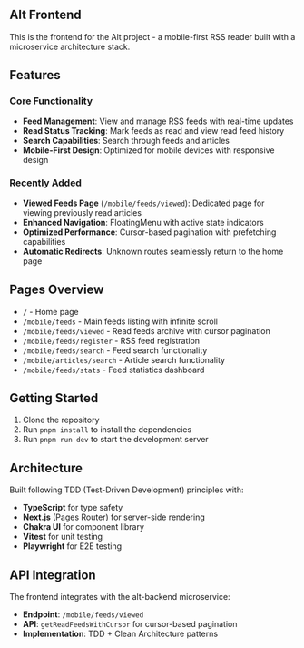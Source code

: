 ## Alt Frontend

This is the frontend for the Alt project - a mobile-first RSS reader built with a microservice architecture stack.

## Features

### Core Functionality

- **Feed Management**: View and manage RSS feeds with real-time updates
- **Read Status Tracking**: Mark feeds as read and view read feed history
- **Search Capabilities**: Search through feeds and articles
- **Mobile-First Design**: Optimized for mobile devices with responsive design

### Recently Added

- **Viewed Feeds Page** (`/mobile/feeds/viewed`): Dedicated page for viewing previously read articles
- **Enhanced Navigation**: FloatingMenu with active state indicators
- **Optimized Performance**: Cursor-based pagination with prefetching capabilities
- **Automatic Redirects**: Unknown routes seamlessly return to the home page

## Pages Overview

- `/` - Home page
- `/mobile/feeds` - Main feeds listing with infinite scroll
- `/mobile/feeds/viewed` - Read feeds archive with cursor pagination
- `/mobile/feeds/register` - RSS feed registration
- `/mobile/feeds/search` - Feed search functionality
- `/mobile/articles/search` - Article search functionality
- `/mobile/feeds/stats` - Feed statistics dashboard

## Getting Started

1. Clone the repository
2. Run `pnpm install` to install the dependencies
3. Run `pnpm run dev` to start the development server

## Architecture

Built following TDD (Test-Driven Development) principles with:

- **TypeScript** for type safety
- **Next.js** (Pages Router) for server-side rendering
- **Chakra UI** for component library
- **Vitest** for unit testing
- **Playwright** for E2E testing

## API Integration

The frontend integrates with the alt-backend microservice:

- **Endpoint**: `/mobile/feeds/viewed`
- **API**: `getReadFeedsWithCursor` for cursor-based pagination
- **Implementation**: TDD + Clean Architecture patterns
